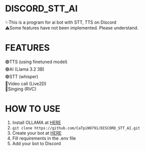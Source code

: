 # DISCORD_STT_AI  
✨This is a program for ai bot with STT, TTS on Discord  
⚠️Some features have not been implemented. Please understand.
# FEATURES  
🟢TTS (using finetuned model)  
🟢AI (Llama 3.2 3B)  
🟢STT (whisper)  
🔴Video call (Live2D)  
🔴Singing (RVC)  
# HOW TO USE
1. Install OLLAMA at [HERE](https://ollama.com/)
2. `git clone https://github.com/CaTpiN9791/DISCORD_STT_AI.git`
3. Create your bot at [HERE](https://discord.com/developers)
4. Fill requirements in the .env file
5. Add your bot to Discord
   
